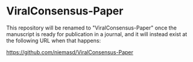 # ViralConsensus-Paper
This repository will be renamed to "ViralConsensus-Paper" once the manuscript is ready for publication in a journal, and it will instead exist at the following URL when that happens:

https://github.com/niemasd/ViralConsensus-Paper

